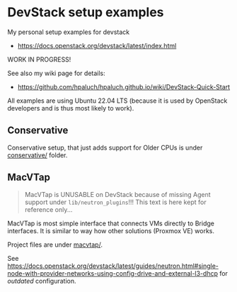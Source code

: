 # DevStack setup examples

My personal setup examples for devstack
- https://docs.openstack.org/devstack/latest/index.html

WORK IN PROGRESS!

See also my wiki page for details:
- https://github.com/hpaluch/hpaluch.github.io/wiki/DevStack-Quick-Start

All examples are using Ubuntu 22.04 LTS (because it is used by OpenStack developers and is thus
most likely to work).

## Conservative

Conservative setup, that just adds support for Older CPUs
is under [conservative/](conservative/) folder.


## MacVTap

> MacVTap is UNUSABLE on DevStack because of missing Agent support under `lib/neutron_plugins`!!!
> This text is here kept for reference only...

MacVTap is most simple interface that connects VMs directly to Bridge interfaces. It is similar
to way how other solutions (Proxmox VE) works.

Project files are under [macvtap/](macvtap/).

See https://docs.openstack.org/devstack/latest/guides/neutron.html#single-node-with-provider-networks-using-config-drive-and-external-l3-dhcp
for *outdated* configuration.


